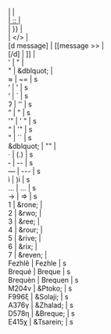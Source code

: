 <!DOCTYPE html>
<span class="symbol"> | <symbol> | <br>
<a href=" | {{ | <br>
https://en.wikipedia.org/wiki/ | (wiki)  | <br>
https://en.wiktionary.org/wiki/ | (wikt)  | <br>
"> |  ::  | <br>
</a> | }} | <br>
</span> | </> | <br>
[d message] | [[message >> | <br>
[/d] | ]] | <br>
' | &quot; | <br>
" | &dblquot; | <br>
≈ | ~= | s<br>
’ | ' | s<br>
‘ | ` | s<br>
ʔ | '' | s<br>
” | " | s<br>
'" | ' " | s<br>
“ | '" | s<br>
" | `` | s<br>
&dblquot; | "" | <br>
· | (.) | s<br>
‐ | -- | s<br>
— | --- | s<br>
ì | )i | s<br>
… | ... | s<br>
→ | => |  s<br>
<overline>1</overline> | &rone; | <br>
<overline>2</overline> | &rwo; | <br>
<overline>3</overline> | &ree; | <br>
<overline>4</overline> | &rour; | <br>
<overline>5</overline> | &rive; | <br>
<overline>6</overline> | &rix; | <br>
<overline>7</overline> | &reven; | <br>
Fezhlê | Fezhle | s<br>
Brequé | Breque | s<br>
Brequèn | Brequen | s<br>
M204ν | &Ptoko; | s<br>
F996ξ | &Solaji; | s<br>
A376γ | &Zhalad; | s<br>
D578η | &Breque; | s<br>
E415χ | &Tsarein; |  s<br>